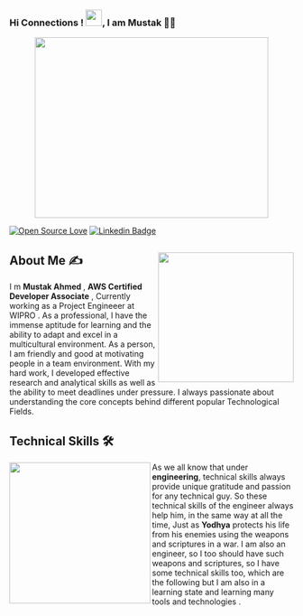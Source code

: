 ### Hi Connections ! <img src="https://github.com/TheDudeThatCode/TheDudeThatCode/blob/master/Assets/Hi.gif" width="29px">, I am Mustak 👨‍🎓

<p align="center">
  <img src="https://github.com/abhisheknaiidu/abhisheknaiidu/blob/master/code.gif?raw=true" width="414" height="320" />
</p>

[![Open Source Love](https://badges.frapsoft.com/os/v2/open-source.svg?v=103)](https://github.com/Mustak-Ahmed)
[![Linkedin Badge](https://img.shields.io/badge/-Mustak%20Ahmed-green?style=social&logo=Linkedin&logoColor=blue&link=https://www.linkedin.com/in/mustak-ahmed-5b53a4179/)](https://www.linkedin.com/in/mustak-ahmed-5b53a4179/) 
<div>
 <p>
  <img width="240" height="230" align='right' src="https://github.com/Mustak-Ahmed/Mustak-Ahmed/blob/main/118543317_1468296280020170_963459639370980030_n.jpg"> 
</p>

 ## About Me ✍
 I m <b> Mustak Ahmed </b>, <b>AWS Certified Developer Associate</b> , Currently working as a Project Engineeer  at WIPRO .  As a professional, I have the immense aptitude for learning and the ability to adapt and excel in a multicultural environment. As a person, I am friendly and good at motivating people in a team environment. With my hard work, I developed effective research and analytical skills as well as the ability to meet deadlines under pressure. I always passionate about understanding the core concepts behind different popular Technological Fields. 

</div>

<!--technical skill-->

## Technical Skills 🛠 
<img align='left' src='https://media.giphy.com/media/SWoSkN6DxTszqIKEqv/giphy.gif' width='250"'>
As we all know that under <b>engineering</b>, technical skills always provide unique gratitude and passion for any technical guy. So these technical skills of the engineer always help him, in the same way at all the time, Just as <b>Yodhya</b> protects his life from his enemies using the weapons and scriptures in a war. I am also an engineer, so I too should have such weapons and scriptures, so I  have some technical skills too,  which are the following but I am also in a learning state and learning many tools and technologies </b>.</br>



